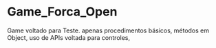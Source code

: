 # Game_Forca_Open
Game voltado para Teste. apenas procedimentos básicos, métodos em Object, uso de APIs voltada para controles, 
